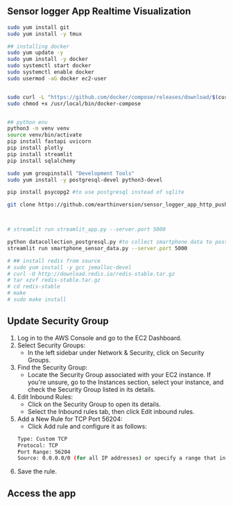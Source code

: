## Sensor logger App Realtime Visualization

```bash
sudo yum install git
sudo yum install -y tmux

## installing docker
sudo yum update -y
sudo yum install -y docker
sudo systemctl start docker
sudo systemctl enable docker
sudo usermod -aG docker ec2-user


sudo curl -L "https://github.com/docker/compose/releases/download/$(curl -s https://api.github.com/repos/docker/compose/releases/latest | grep -Po '"tag_name": "\K.*?(?=")')/docker-compose-$(uname -s)-$(uname -m)" -o /usr/local/bin/docker-compose
sudo chmod +x /usr/local/bin/docker-compose


## python env
python3 -m venv venv
source venv/bin/activate
pip install fastapi uvicorn
pip install plotly
pip install streamlit
pip install sqlalchemy

sudo yum groupinstall "Development Tools"
sudo yum install -y postgresql-devel python3-devel

pip install psycopg2 #to use postgresql instead of sqlite

git clone https://github.com/earthinversion/sensor_logger_app_http_push_server.git



# streamlit run streamlit_app.py --server.port 5000

python datacollection_postgresql.py #to collect smartphone data to postgresql server asynchronously
streamlit run smartphone_sensor_data.py --server.port 5000

# ## install redis from source
# sudo yum install -y gcc jemalloc-devel
# curl -O http://download.redis.io/redis-stable.tar.gz
# tar xzvf redis-stable.tar.gz
# cd redis-stable
# make
# sudo make install

```


## Update Security Group
1. Log in to the AWS Console and go to the EC2 Dashboard.
1. Select Security Groups:
    - In the left sidebar under Network & Security, click on Security Groups.
1. Find the Security Group:
    - Locate the Security Group associated with your EC2 instance. If you're unsure, go to the Instances section, select your instance, and check the Security Group listed in its details.
1. Edit Inbound Rules:
    - Click on the Security Group to open its details.
    - Select the Inbound rules tab, then click Edit inbound rules.
1. Add a New Rule for TCP Port 56204:
    - Click Add rule and configure it as follows:
    ```bash
    Type: Custom TCP
    Protocol: TCP
    Port Range: 56204
    Source: 0.0.0.0/0 (for all IP addresses) or specify a range that includes your phone’s IP address if you want to restrict access.
    ```
1. Save the rule.


## Access the app

